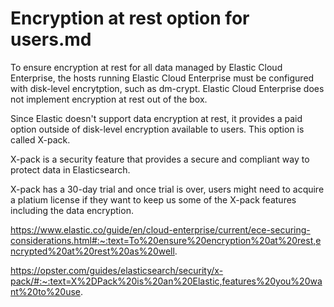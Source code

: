# Encryption at rest option for users.md

To ensure encryption at rest for all data managed by Elastic Cloud Enterprise, the hosts running Elastic Cloud Enterprise must be configured with disk-level encrytption, such as dm-crypt. Elastic Cloud Enterprise does not implement encryption at rest out of the box.

Since Elastic doesn't support data encryption at rest, it provides a paid option outside of disk-level encryption available to users. This option is called X-pack.

X-pack is a security feature that provides a secure and compliant way to protect data in Elasticsearch.

X-pack has a 30-day trial and once trial is over, users might need to acquire a platium license if they want to keep us some of the X-pack features including the data encryption.

https://www.elastic.co/guide/en/cloud-enterprise/current/ece-securing-considerations.html#:~:text=To%20ensure%20encryption%20at%20rest,encrypted%20at%20rest%20as%20well.

https://opster.com/guides/elasticsearch/security/x-pack/#:~:text=X%2DPack%20is%20an%20Elastic,features%20you%20want%20to%20use.
